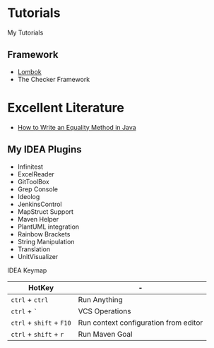 # Tutorials

My Tutorials

## Framework

* [Lombok](./middleware/lombok/Lombok/Overview.md)
* The Checker Framework

# Excellent Literature

* [How to Write an Equality Method in Java](./middleware/lombok/Lombok/How%20to%20Write%20an%20Equality%20Method%20in%20Java.md)

## My IDEA Plugins

* Infinitest
* ExcelReader
* GitToolBox
* Grep Console
* Ideolog
* JenkinsControl
* MapStruct Support
* Maven Helper
* PlantUML integration
* Rainbow Brackets
* String Manipulation
* Translation
* UnitVisualizer

IDEA Keymap

| HotKey                   | -                                     |
|--------------------------|---------------------------------------|
| `ctrl` + `ctrl`          | Run Anything                          |
| `ctrl` + <code>`</code>  | VCS Operations                        |
| `ctrl` + `shift` + `F10` | Run context configuration from editor |
| `ctrl` + `shift` + `r`   | Run Maven Goal                        |
